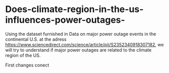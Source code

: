 # Does-climate-region-in-the-us-influences-power-outages-
Using the dataset furnished in Data on major power outage events in the continental U.S. at the adress https://www.sciencedirect.com/science/article/pii/S2352340918307182, we will try to understand if major power outages are related to the climate region of the US.

First changes
conect